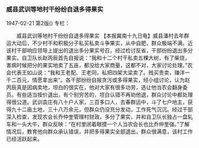 ### 威县武训等地村干纷纷自退多得果实

1947-02-21
第2版()
专栏：

　　威县武训等地村干纷纷自退多得果实
    【本报冀南十九日电】威县潘村去年群运大动后，不少村干和积极分子私买私卖斗争果实，从中自肥，群众极端不满。近该村干部响应领导上提出的退出多分果实号召，经过检讨反省，干部纷纷退出多分果实。自卫队长赵丙辰首先自报说：“我和十二个村干私卖五棵大树，有了柴烧，害病时候把分的果实地卖了五亩，都没给大家商量，这都不对，大家讨论处理。”农会代表王如山说：“我和王老配、王老同，私把四架大梁卖了。贱买贵卖，赚洋一千二百元，情愿拿出来”。各干部纷纷自报贪污或多得果实，经小组讨论，认为赵丙辰真是因病卖地，坦白的很实在，他对大家有很多功劳，选让他当农会翻身委员。有些适当按价退出，有个别穷苦的，坦白认错不再劝他退，群众讨论中都处理得很公道。武训袁庄有八十户人家，三百多口人，去春群运中，斗了七户地主，获得九十二亩土地，三十八万余元，但群众仍没充分发动，工作死气沉沉。经过干部深入检查，发现农会长乔仲奎管理村财政，多分了果实，并和自卫队长独占一盘轧车和一头大牛，群众反映：“在村里闭着眼摸一个人当农会长也比乔仲奎强。”了解情况后，教育他向群众承认错误，并把多得果实全部退出，群众很满意，该村工作已经活跃起来。
